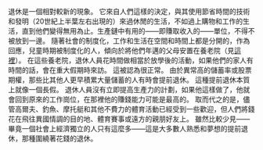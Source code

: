退休是一個相對較新的現象。
它來自人們這樣的決定，與其使用節省時間的技術和發明（20世紀上半葉左右出現的）來過休閒的生活，不如過上購物和工作的生活，直到他們變得無用為止。生產鏈中有用的——即賺取收入的——單位，不得不被放到一邊。
隨著社會的制度化，工作和生活在空間和時間上都是分開的，作為回應，兒童時期被制度化的人，傾向於將他們年邁的父母安置在養老院（見[這裡]()）。
在這些養老院，退休人員花時間做相當於放學後的活動，如果他們的家人有時間的話，會在重大假期時來訪。
這被認為很正常。
由於異常高的儲蓄率或股票期權，那些比其他人更早積累大量儲蓄的人有時會提前退休。
這種提前退休本質上就像一個長假。
退休人員沒有立即提高生產力的計劃，如果他這樣做了，他就會回到原來的工作崗位，在那裡他的賺錢能力可能是最高的。
取而代之的是，儘管高爾夫、釣魚、摩托艇和其他不費力的體育活動已經受到一些歡迎，但人們將錢花在飛往異國情調的目的地、體育賽事或遠方的親朋好友上。
雖然比較少見——畢竟一個社會上經濟獨立的人只有這麼多——這是大多數人熟悉和夢想的提前退休，那種圍繞著花錢的退休。
